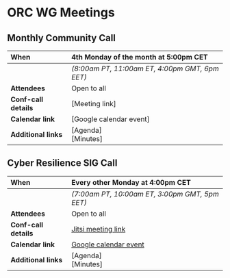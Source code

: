 # ORC WG Meetings

## Monthly Community Call

| When | 4th Monday of the month at 5:00pm CET |
| :----- | :----- |
|  | _(8:00am PT, 11:00am ET, 4:00pm GMT, 6pm EET)_ |
| **Attendees** | Open to all |
| **Conf-call details** | [Meeting link] |
| **Calendar link** | [Google calendar event]|
| **Additional links** | [Agenda]<br>[Minutes] |



## Cyber Resilience SIG Call

| When | Every other Monday at 4:00pm CET |
| :----- | :----- |
|  | _(7:00am PT, 10:00am ET, 3:00pm GMT, 5pm EET)_ |
| **Attendees** | Open to all |
| **Conf-call details** | [Jitsi meeting link](https://meet.jit.si/moderated/afe9a4643dd84fb5123e1a745a0fd90b749a44c6fb91d582505628215ee52d98) |
| **Calendar link** | [Google calendar event](https://calendar.google.com/calendar/u/0/event?eid=Njg2Y2g0YmpoNzRocDQ5ZXVlZ2QzMjl1cWRfMjAyNTAxMjBUMTUwMDAwWiBjXzdkYjhlM2YxM2M0ZmFjOTg0MTAzOTE4YTk3YzcwNGJiMWQ2MTlkYTBmZGI2NmQzM2YxNzQ3ODQ5YjYwMjBhZWFAZw)|
| **Additional links** | [Agenda]<br>[Minutes] |
